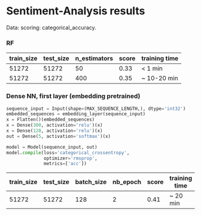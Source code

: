 # Sentiment-Analysis results
Data: scoring: categorical_accuracy.
### RF

train_size | test_size | n_estimators |score | training time
------------ | ------------- | ---------- | ------------- | ----------
51272 | 51272 | 50 | 0.33 | < 1 min
51272 | 51272 | 400 | 0.35 | ~ 10-20 min

### Dense NN, first layer (embedding pretrained)
```python
sequence_input = Input(shape=(MAX_SEQUENCE_LENGTH,), dtype='int32')
embedded_sequences = embedding_layer(sequence_input)
x = Flatten()(embedded_sequences)
x = Dense(300, activation='relu')(x)
x = Dense(128, activation='relu')(x)
out = Dense(5, activation='softmax')(x)

model = Model(sequence_input, out)
model.compile(loss='categorical_crossentropy',
              optimizer='rmsprop',
              metrics=['acc'])
```

train_size | test_size | batch_size |nb_epoch |score | training time
------------ | ------------- | ----------| ---------- | ------------- | ----------
51272 | 51272 | 128 | 2 | 0.41 | ~ 20 min
